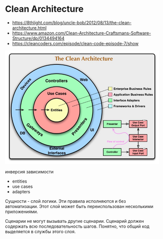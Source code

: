 # Clean Architecture


+ https://8thlight.com/blog/uncle-bob/2012/08/13/the-clean-architecture.html
+ https://www.amazon.com/Clean-Architecture-Craftsmans-Software-Structure/dp/0134494164
+ https://cleancoders.com/episode/clean-code-episode-7/show



![Clean Architecture](/img/clean_architecture.jpg)

инверсия зависимости


+ entities
+ use cases
+ adapters


Сущности - слой логики. Эти правила исполняются и без автоматизации.
Этот слой может быть переиспользован несколькими приложениями.

Сценарии не могут вызывать другие сценарии. Сценарий должен содержать всю последовательность шагов.
Понятно, что общий код выделяется в службы этого слоя.
